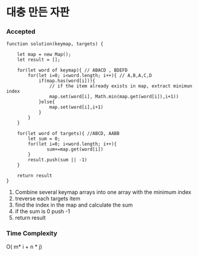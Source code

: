 # 대충 만든 자판
### Accepted

```
function solution(keymap, targets) {
    
    let map = new Map();
    let result = [];
    
    for(let word of keymap){ // ABACD , BDEFD
        for(let i=0; i<word.length; i++){ // A,B,A,C,D
            if(map.has(word[i])){
                // if the item already exists in map, extract minimun index
                map.set(word[i], Math.min(map.get(word[i]),i+1))
            }else{
                map.set(word[i],i+1)
            }
        }
    }

    for(let word of targets){ //ABCD, AABB
        let sum = 0;
        for(let i=0; i<word.length; i++){ 
               sum+=map.get(word[i])
        }
        result.push(sum || -1)
    }
    
    return result
}
```

1. Combine several keymap arrays into one array with the minimum index
2. treverse each targets item
3. find the index in the map and calculate the sum
4. if the sum is 0 push -1
5. return result


### Time Complexity
O( m* i + n * j)

